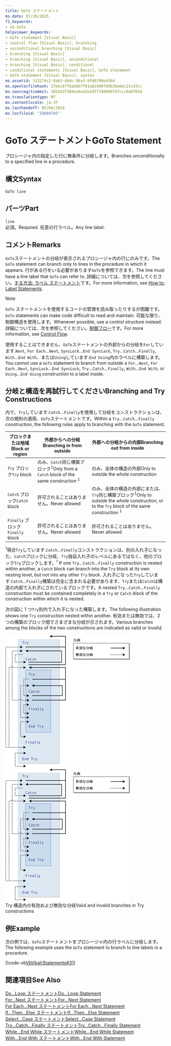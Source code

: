 ```yaml
---
title: GoTo ステートメント
ms.date: 07/20/2015
f1_keywords:
- vb.GoTo
helpviewer_keywords:
- GoTo statement [Visual Basic]
- control flow [Visual Basic], branching
- unconditional branching [Visual Basic]
- branching [Visual Basic]
- branching [Visual Basic], unconditional
- branching [Visual Basic], conditional
- conditional statements [Visual Basic], GoTo statement
- GoTo statement [Visual Basic], syntax
ms.assetid: 313274c2-8ab3-4b9c-9ba3-0fd6798e4f6d
ms.openlocfilehash: 27ebc677bab8b7f61a02408fddb30a6ec21c43cc
ms.sourcegitcommit: 3d5d33f384eeba41b2dff79d096f47ccc8d8f03d
ms.translationtype: MT
ms.contentlocale: ja-JP
ms.lasthandoff: 05/04/2018
ms.locfileid: "33604745"
---
```

# <a name="goto-statement"></a><span data-ttu-id="71e48-102">GoTo ステートメント</span><span class="sxs-lookup"><span data-stu-id="71e48-102">GoTo Statement</span></span>
<span data-ttu-id="71e48-103">プロシージャ内の指定した行に無条件に分岐します。</span><span class="sxs-lookup"><span data-stu-id="71e48-103">Branches unconditionally to a specified line in a procedure.</span></span>  
  
## <a name="syntax"></a><span data-ttu-id="71e48-104">構文</span><span class="sxs-lookup"><span data-stu-id="71e48-104">Syntax</span></span>  
  
```  
GoTo line  
```  
  
## <a name="part"></a><span data-ttu-id="71e48-105">パーツ</span><span class="sxs-lookup"><span data-stu-id="71e48-105">Part</span></span>  
 `line`  
 <span data-ttu-id="71e48-106">必須。</span><span class="sxs-lookup"><span data-stu-id="71e48-106">Required.</span></span> <span data-ttu-id="71e48-107">任意の行ラベル。</span><span class="sxs-lookup"><span data-stu-id="71e48-107">Any line label.</span></span>  
  
## <a name="remarks"></a><span data-ttu-id="71e48-108">コメント</span><span class="sxs-lookup"><span data-stu-id="71e48-108">Remarks</span></span>  
 <span data-ttu-id="71e48-109">`GoTo`ステートメントの分岐が表示されるプロシージャ内の行にのみです。</span><span class="sxs-lookup"><span data-stu-id="71e48-109">The `GoTo` statement can branch only to lines in the procedure in which it appears.</span></span> <span data-ttu-id="71e48-110">行がある行をいる必要があります`GoTo`を参照できます。</span><span class="sxs-lookup"><span data-stu-id="71e48-110">The line must have a line label that `GoTo` can refer to.</span></span> <span data-ttu-id="71e48-111">詳細については、次を参照してください。[する方法: ラベル ステートメント](../../../visual-basic/programming-guide/program-structure/how-to-label-statements.md)です。</span><span class="sxs-lookup"><span data-stu-id="71e48-111">For more information, see [How to: Label Statements](../../../visual-basic/programming-guide/program-structure/how-to-label-statements.md).</span></span>  
  
> [!NOTE]
>  <span data-ttu-id="71e48-112">`GoTo` ステートメントを使用するコードの管理を読み取ったりするが困難です。</span><span class="sxs-lookup"><span data-stu-id="71e48-112">`GoTo` statements can make code difficult to read and maintain.</span></span> <span data-ttu-id="71e48-113">可能な限り、制御構造を使用します。</span><span class="sxs-lookup"><span data-stu-id="71e48-113">Whenever possible, use a control structure instead.</span></span> <span data-ttu-id="71e48-114">詳細については、次を参照してください。[制御フロー](../../../visual-basic/programming-guide/language-features/control-flow/index.md)です。</span><span class="sxs-lookup"><span data-stu-id="71e48-114">For more information, see [Control Flow](../../../visual-basic/programming-guide/language-features/control-flow/index.md).</span></span>  
  
 <span data-ttu-id="71e48-115">使用することはできません、`GoTo`ステートメントの外部からの分岐を`For`しています.`Next`, `For Each`...`Next`, `SyncLock`...`End SyncLock`, `Try`...`Catch`...`Finally`, `With`...`End With`、または`Using`しています.`End Using`内のラベルに構築します。</span><span class="sxs-lookup"><span data-stu-id="71e48-115">You cannot use a `GoTo` statement to branch from outside a `For`...`Next`, `For Each`...`Next`, `SyncLock`...`End SyncLock`, `Try`...`Catch`...`Finally`, `With`...`End With`, or `Using`...`End Using` construction to a label inside.</span></span>  
  
## <a name="branching-and-try-constructions"></a><span data-ttu-id="71e48-116">分岐と構造を再試行してください</span><span class="sxs-lookup"><span data-stu-id="71e48-116">Branching and Try Constructions</span></span>  
 <span data-ttu-id="71e48-117">内で、`Try`しています.`Catch`...`Finally`を使用して分岐をコンストラクションは、次の規則の適用、`GoTo`ステートメントです。</span><span class="sxs-lookup"><span data-stu-id="71e48-117">Within a `Try`...`Catch`...`Finally` construction, the following rules apply to branching with the `GoTo` statement.</span></span>  
  
|<span data-ttu-id="71e48-118">ブロックまたは地域</span><span class="sxs-lookup"><span data-stu-id="71e48-118">Block or region</span></span>|<span data-ttu-id="71e48-119">外部からへの分岐</span><span class="sxs-lookup"><span data-stu-id="71e48-119">Branching in from outside</span></span>|<span data-ttu-id="71e48-120">外部への分岐からの内部</span><span class="sxs-lookup"><span data-stu-id="71e48-120">Branching out from inside</span></span>|  
|---------------------|-------------------------------|-------------------------------|  
|<span data-ttu-id="71e48-121">`Try` ブロック</span><span class="sxs-lookup"><span data-stu-id="71e48-121">`Try` block</span></span>|<span data-ttu-id="71e48-122">のみ、`Catch`同じ構築ブロック<sup>1</sup></span><span class="sxs-lookup"><span data-stu-id="71e48-122">Only from a `Catch` block of the same construction <sup>1</sup></span></span>|<span data-ttu-id="71e48-123">のみ、全体の構造の外部</span><span class="sxs-lookup"><span data-stu-id="71e48-123">Only to outside the whole construction</span></span>|  
|<span data-ttu-id="71e48-124">`Catch` ブロック</span><span class="sxs-lookup"><span data-stu-id="71e48-124">`Catch` block</span></span>|<span data-ttu-id="71e48-125">許可されることはありません。</span><span class="sxs-lookup"><span data-stu-id="71e48-125">Never allowed</span></span>|<span data-ttu-id="71e48-126">のみ、全体の構造の外部にまたは、`Try`同じ構築ブロック<sup>1</sup></span><span class="sxs-lookup"><span data-stu-id="71e48-126">Only to outside the whole construction, or to the `Try` block of the same construction <sup>1</sup></span></span>|  
|<span data-ttu-id="71e48-127">`Finally` ブロック</span><span class="sxs-lookup"><span data-stu-id="71e48-127">`Finally` block</span></span>|<span data-ttu-id="71e48-128">許可されることはありません。</span><span class="sxs-lookup"><span data-stu-id="71e48-128">Never allowed</span></span>|<span data-ttu-id="71e48-129">許可されることはありません。</span><span class="sxs-lookup"><span data-stu-id="71e48-129">Never allowed</span></span>|  
  
 <span data-ttu-id="71e48-130"><sup>1</sup>場合`Try`しています.`Catch`...`Finally`コンストラクションは、別の入れ子になった、`Catch`ブロックに分岐、`Try`独自入れ子のレベルにあるではなく、他のブロック`Try`ブロックします。</span><span class="sxs-lookup"><span data-stu-id="71e48-130"><sup>1</sup> If one `Try`...`Catch`...`Finally` construction is nested within another, a `Catch` block can branch into the `Try` block at its own nesting level, but not into any other `Try` block.</span></span> <span data-ttu-id="71e48-131">入れ子になった`Try`しています.`Catch`...`Finally`構築は完全に含まれる必要があります、`Try`または`Catch`は構造の内部で入れ子にされているブロックです。</span><span class="sxs-lookup"><span data-stu-id="71e48-131">A nested `Try`...`Catch`...`Finally` construction must be contained completely in a `Try` or `Catch` block of the construction within which it is nested.</span></span>  
  
 <span data-ttu-id="71e48-132">次の図に 1 つ`Try`別内で入れ子になった構築します。</span><span class="sxs-lookup"><span data-stu-id="71e48-132">The following illustration shows one `Try` construction nested within another.</span></span> <span data-ttu-id="71e48-133">有効または無効では、2 つの構築のブロック間でさまざまな分岐が示されます。</span><span class="sxs-lookup"><span data-stu-id="71e48-133">Various branches among the blocks of the two constructions are indicated as valid or invalid.</span></span>  
  
 <span data-ttu-id="71e48-134">![Try 構造内の分岐のグラフィック ダイアグラム](../../../visual-basic/language-reference/statements/media/trybranching.gif "TryBranching")</span><span class="sxs-lookup"><span data-stu-id="71e48-134">![Graphic diagram of branching in Try constructions](../../../visual-basic/language-reference/statements/media/trybranching.gif "TryBranching")</span></span>  
<span data-ttu-id="71e48-135">Try 構造内の有効および無効な分岐</span><span class="sxs-lookup"><span data-stu-id="71e48-135">Valid and invalid branches in Try constructions</span></span>  
  
## <a name="example"></a><span data-ttu-id="71e48-136">例</span><span class="sxs-lookup"><span data-stu-id="71e48-136">Example</span></span>  
 <span data-ttu-id="71e48-137">次の例では、`GoTo`ステートメントをプロシージャ内の行ラベルに分岐します。</span><span class="sxs-lookup"><span data-stu-id="71e48-137">The following example uses the `GoTo` statement to branch to line labels in a procedure.</span></span>  
  
 [!code-vb[VbVbalrStatements#31](../../../visual-basic/language-reference/error-messages/codesnippet/VisualBasic/goto-statement_1.vb)]  
  
## <a name="see-also"></a><span data-ttu-id="71e48-138">関連項目</span><span class="sxs-lookup"><span data-stu-id="71e48-138">See Also</span></span>  
 [<span data-ttu-id="71e48-139">Do...Loop ステートメント</span><span class="sxs-lookup"><span data-stu-id="71e48-139">Do...Loop Statement</span></span>](../../../visual-basic/language-reference/statements/do-loop-statement.md)  
 [<span data-ttu-id="71e48-140">For...Next ステートメント</span><span class="sxs-lookup"><span data-stu-id="71e48-140">For...Next Statement</span></span>](../../../visual-basic/language-reference/statements/for-next-statement.md)  
 [<span data-ttu-id="71e48-141">For Each...Next ステートメント</span><span class="sxs-lookup"><span data-stu-id="71e48-141">For Each...Next Statement</span></span>](../../../visual-basic/language-reference/statements/for-each-next-statement.md)  
 [<span data-ttu-id="71e48-142">If...Then...Else ステートメント</span><span class="sxs-lookup"><span data-stu-id="71e48-142">If...Then...Else Statement</span></span>](../../../visual-basic/language-reference/statements/if-then-else-statement.md)  
 [<span data-ttu-id="71e48-143">Select...Case ステートメント</span><span class="sxs-lookup"><span data-stu-id="71e48-143">Select...Case Statement</span></span>](../../../visual-basic/language-reference/statements/select-case-statement.md)  
 [<span data-ttu-id="71e48-144">Try...Catch...Finally ステートメント</span><span class="sxs-lookup"><span data-stu-id="71e48-144">Try...Catch...Finally Statement</span></span>](../../../visual-basic/language-reference/statements/try-catch-finally-statement.md)  
 [<span data-ttu-id="71e48-145">While...End While ステートメント</span><span class="sxs-lookup"><span data-stu-id="71e48-145">While...End While Statement</span></span>](../../../visual-basic/language-reference/statements/while-end-while-statement.md)  
 [<span data-ttu-id="71e48-146">With...End With ステートメント</span><span class="sxs-lookup"><span data-stu-id="71e48-146">With...End With Statement</span></span>](../../../visual-basic/language-reference/statements/with-end-with-statement.md)
